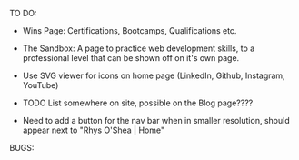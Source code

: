 TO DO:

 <!-- - Add links to nav bar html for both dev and prod, remember to comment dev ones out when committing to main -->

 - Wins Page: Certifications, Bootcamps, Qualifications etc.

 - The Sandbox: A page to practice web development skills, to a professional level that can be shown off on it's own page.

 - Use SVG viewer for icons on home page (LinkedIn, Github, Instagram, YouTube)

 - TODO List somewhere on site, possible on the Blog page????

 - Need to add a button for the nav bar when in smaller resolution, should appear next to "Rhys O'Shea | Home"


BUGS:
 <!-- - Squash bio card width when in smaller resolution -->

 <!-- - Fix issue with profile pic shifting upwards when in smaller  resolution -->

 <!-- - Fix issue with Header Name and Nav bar being cut off in smaller resolution -->
